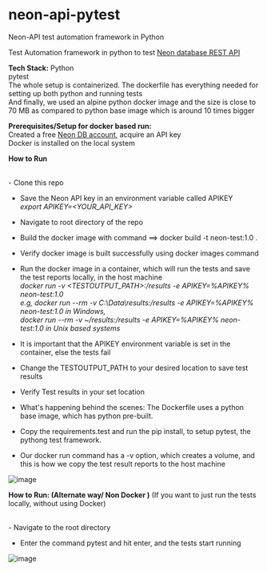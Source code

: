 # neon-api-pytest
Neon-API test automation framework in Python

Test Automation framework in python to test <a href=https://api-docs.neon.tech/reference/getting-started-with-neon-api> Neon database REST API </a>

**Tech Stack:**
Python </br>
pytest</br>
The whole setup is containerized. The dockerfile has everything needed for setting up both python and running tests</br>
And finally, we used an alpine python docker image and the size is close to 70 MB as compared to python base image which is around 10 times bigger

**Prerequisites/Setup for docker based run:**
</br>Created a free <a href=https://neon.tech/>Neon DB account</a>, acquire an API key</br>
Docker is installed on the local system</br>

**How to Run**

</br>- Clone this repo</br>
- Save the Neon API key in an environment variable called APIKEY</br>
_export APIKEY=<YOUR_API_KEY>_
- Navigate to root directory of the repo</br>
- Build the docker image with command ==> docker build -t neon-test:1.0 .</br>
- Verify docker image is built successfully using docker images command</br>
- Run the docker image in a container, which will run the tests and save the test reports locally, in the host machine</br>
_docker run -v <TESTOUTPUT_PATH>:/results -e APIKEY=%APIKEY% neon-test:1.0</br>
e.g, docker run --rm -v C:\Data\results:/results -e APIKEY=%APIKEY% neon-test:1.0 in Windows,</br>
docker run --rm -v ~/results:/results -e APIKEY=%APIKEY% neon-test:1.0 in Unix based systems</br>_
- It is important that the APIKEY environment variable is set in the container, else the tests fail</br>
- Change the TESTOUTPUT_PATH to your desired location to save test results</br>
- Verify Test results in your set location</br>
- What's happening behind the scenes: The Dockerfile uses a python base image, which has python pre-built.</br>
- Copy the requirements.test and run the pip install, to setup pytest, the pythong test framework. </br>

- Our docker run command has a -v option, which creates a volume, and this is how we copy the test result reports to the host machine

![image](https://github.com/surya818/neon-api-pytest/assets/7116020/e427150f-78d2-4c3c-a6fb-caa4c73d45ed)


**How to Run: (Alternate way/ Non Docker )** (If you want to just run the tests locally, without using Docker) 

</br>- Navigate to the root directory</br>
- Enter the command pytest and hit enter, and the tests start running</br>

![image](https://github.com/surya818/neon-api-pytest/assets/7116020/3abe0e3d-82c5-4402-8baa-eaf65796a907)

